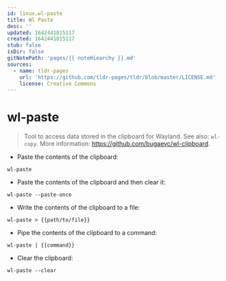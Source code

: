 ```yaml
---
id: linux.wl-paste
title: Wl Paste
desc: ''
updated: 1642441815117
created: 1642441815117
stub: false
isDir: false
gitNotePath: 'pages/{{ noteHiearchy }}.md'
sources:
  - name: tldr-pages
    url: 'https://github.com/tldr-pages/tldr/blob/master/LICENSE.md'
    license: Creative Commons
---
```

# wl-paste

> Tool to access data stored in the clipboard for Wayland.
> See also: `wl-copy`.
> More information: <https://github.com/bugaevc/wl-clipboard>.

- Paste the contents of the clipboard:

`wl-paste`

- Paste the contents of the clipboard and then clear it:

`wl-paste --paste-once`

- Write the contents of the clipboard to a file:

`wl-paste > {{path/to/file}}`

- Pipe the contents of the clipboard to a command:

`wl-paste | {{command}}`

- Clear the clipboard:

`wl-paste --clear`


